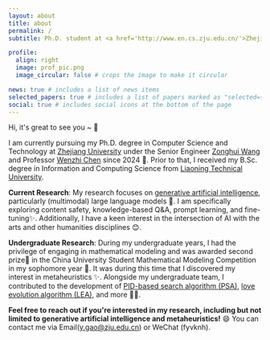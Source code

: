 ```yaml
---
layout: about
title: about
permalink: /
subtitle: Ph.D. student at <a href='http://www.en.cs.zju.edu.cn/'>Zhejiang University</a>

profile:
  align: right
  image: prof_pic.png
  image_circular: false # crops the image to make it circular

news: true # includes a list of news items
selected_papers: true # includes a list of papers marked as "selected={true}"
social: true # includes social icons at the bottom of the page
---
```


Hi, it's great to see you ~ 👋

I am currently pursuing my Ph.D. degree in Computer Science and Technology at [Zhejiang University](http://www.en.cs.zju.edu.cn/) under the Senior Engineer [Zonghui Wang](https://person.zju.edu.cn/en/zhwang) and Professor [Wenzhi Chen](https://person.zju.edu.cn/en/0092215) since 2024 🤗. Prior to that, I received my B.Sc. degree in Information and Computing Science from [Liaoning Technical University](https://en.lntu.edu.cn/).

**Current Research**: My research focuses on [generative artificial intelligence](https://en.wikipedia.org/wiki/Generative_artificial_intelligence), particularly (multimodal) large language models 🤖. I am specifically exploring content safety, knowledge-based Q&A, prompt learning, and fine-tuning✨. Additionally, I have a keen interest in the intersection of AI with the arts and other humanities disciplines 😊.

**Undergraduate Research**: During my undergraduate years, I had the privilege of engaging in mathematical modeling and was awarded second prize🥈 in the China University Student Mathematical Modeling Competition in my sophomore year 🎉. It was during this time that I discovered my interest in metaheuristics ✨. Alongside my undergraduate team, I contributed to the development of [PID-based search algorithm (PSA)](https://www.sciencedirect.com/science/article/abs/pii/S095741742301388X), [love evolution algorithm (LEA)](https://link.springer.com/article/10.1007/s11227-024-05905-4), and more 🚀🔧.

**Feel free to reach out if you're interested in my research, including but not limited to generative artificial intelligence and metaheuristics!** 😄 You can contact me via Email(y.gao@zju.edu.cn) or WeChat (fyvknh).
